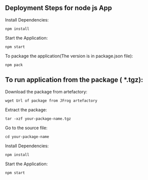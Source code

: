 ## Deployment Steps for node js App

Install Dependencies:
```
npm install 
```
Start the Application:
```
npm start
```

To package the application(The version is in package.json file): 
```
npm pack     
```

## To run application from the package ( *.tgz):

Download the package from artefactory:
```
wget Url of package from JFrog artefactory 
```

Extract the package:
```
tar -xzf your-package-name.tgz
```
Go to the source file:
```
cd your-package-name 
```

Install Dependencies:
```
npm install
```

Start the Application:
```
npm start
```



